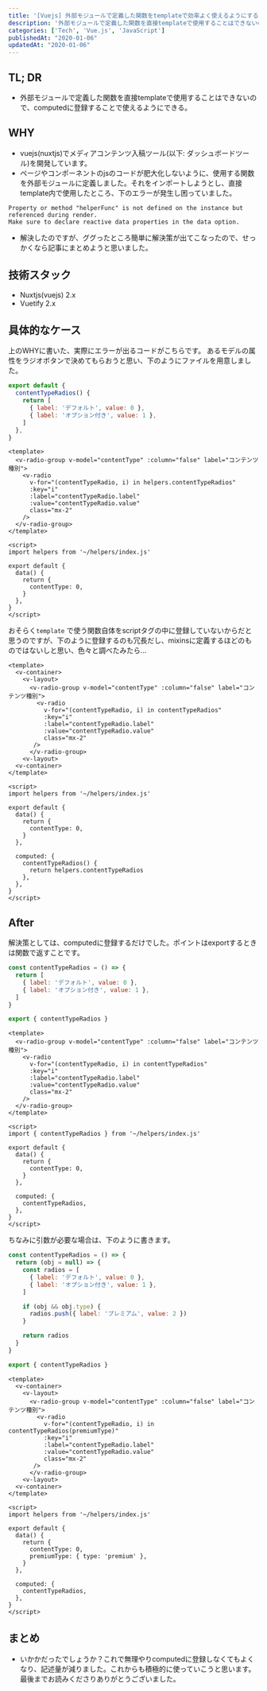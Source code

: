 ```yaml
---
title: '[Vuejs] 外部モジュールで定義した関数をtemplateで効率よく使えるようにする'
description: '外部モジュールで定義した関数を直接templateで使用することはできないので、computedに登録することで使えるようにできる。'
categories: ['Tech', 'Vue.js', 'JavaScript']
publishedAt: "2020-01-06"
updatedAt: "2020-01-06"
---
```


## TL; DR

  - 外部モジュールで定義した関数を直接templateで使用することはできないので、computedに登録することで使えるようにできる。

## WHY

  - vuejs(nuxtjs)でメディアコンテンツ入稿ツール(以下: ダッシュボードツール)を開発しています。
  - ページやコンポーネントのjsのコードが肥大化しないように、使用する関数を外部モジュールに定義しました。それをインポートしようとし、直接template内で使用したところ、下のエラーが発生し困っていました。

```text
Property or method "helperFunc" is not defined on the instance but referenced during render.
Make sure to declare reactive data properties in the data option.
```

  - 解決したのですが、ググったところ簡単に解決策が出てこなったので、せっかくなら記事にまとめようと思いました。

## 技術スタック

  - Nuxtjs(vuejs) 2.x
  - Vuetify 2.x

## 具体的なケース

上のWHYに書いた、実際にエラーが出るコードがこちらです。
あるモデルの属性をラジオボタンで決めてもらおうと思い、下のようにファイルを用意しました。

```js [~/helpers/index.js]
export default {
  contentTypeRadios() {
    return [
      { label: 'デフォルト', value: 0 },
      { label: 'オプション付き', value: 1 },
    ]
  },
}
```

```vue [pages/examples/index.vue]
<template>
  <v-radio-group v-model="contentType" :column="false" label="コンテンツ種別">
    <v-radio
      v-for="(contentTypeRadio, i) in helpers.contentTypeRadios"
      :key="i"
      :label="contentTypeRadio.label"
      :value="contentTypeRadio.value"
      class="mx-2"
    />
  </v-radio-group>
</template>

<script>
import helpers from '~/helpers/index.js'

export default {
  data() {
    return {
      contentType: 0,
    }
  },
}
</script>
```

おそらく`template` で使う関数自体をscriptタグの中に登録していないからだと思うのですが、下のように登録するのも冗長だし、mixinsに定義するほどのものではないしと思い、色々と調べたみたら...

```vue [pages/index.vue]
<template>
  <v-container>
    <v-layout>
      <v-radio-group v-model="contentType" :column="false" label="コンテンツ種別">
        <v-radio
          v-for="(contentTypeRadio, i) in contentTypeRadios"
          :key="i"
          :label="contentTypeRadio.label"
          :value="contentTypeRadio.value"
          class="mx-2"
       />
      </v-radio-group>
    <v-layout>
  <v-container>
</template>

<script>
import helpers from '~/helpers/index.js'

export default {
  data() {
    return {
      contentType: 0,
    }
  },

  computed: {
    contentTypeRadios() {
      return helpers.contentTypeRadios
    },
  },
}
</script>
```

## After

解決策としては、computedに登録するだけでした。ポイントはexportするときは関数で返すことです。

```js [~/helpers/index.js]
const contentTypeRadios = () => {
  return [
    { label: 'デフォルト', value: 0 },
    { label: 'オプション付き', value: 1 },
  ]
}

export { contentTypeRadios }
```

```vue [radio-group.vue]
<template>
  <v-radio-group v-model="contentType" :column="false" label="コンテンツ種別">
    <v-radio
      v-for="(contentTypeRadio, i) in contentTypeRadios"
      :key="i"
      :label="contentTypeRadio.label"
      :value="contentTypeRadio.value"
      class="mx-2"
    />
  </v-radio-group>
</template>

<script>
import { contentTypeRadios } from '~/helpers/index.js'

export default {
  data() {
    return {
      contentType: 0,
    }
  },

  computed: {
    contentTypeRadios,
  },
}
</script>
```

ちなみに引数が必要な場合は、下のように書きます。

```js [~/helpers/index.js]
const contentTypeRadios = () => {
  return (obj = null) => {
    const radios = [
      { label: 'デフォルト', value: 0 },
      { label: 'オプション付き', value: 1 },
    ]

    if (obj && obj.type) {
      radios.push({ label: 'プレミアム', value: 2 })
    }

    return radios
  }
}

export { contentTypeRadios }
```

```vue [pages/examples/index.vue]
<template>
  <v-container>
    <v-layout>
      <v-radio-group v-model="contentType" :column="false" label="コンテンツ種別">
        <v-radio
          v-for="(contentTypeRadio, i) in contentTypeRadios(premiumType)"
          :key="i"
          :label="contentTypeRadio.label"
          :value="contentTypeRadio.value"
          class="mx-2"
       />
      </v-radio-group>
    <v-layout>
  <v-container>
</template>

<script>
import helpers from '~/helpers/index.js'

export default {
  data() {
    return {
      contentType: 0,
      premiumType: { type: 'premium' },
    }
  },

  computed: {
    contentTypeRadios,
  },
}
</script>
```

## まとめ

  - いかかだったでしょうか？これで無理やりcomputedに登録しなくてもよくなり、記述量が減りました。これからも積極的に使っていこうと思います。最後までお読みくださりありがとうございました。
